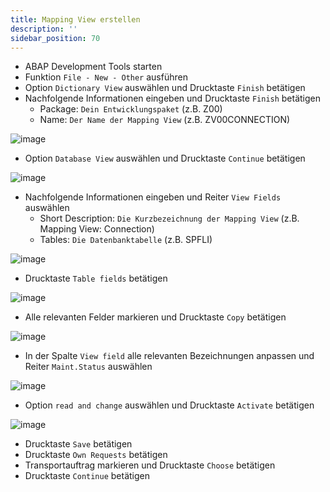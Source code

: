```yaml
---
title: Mapping View erstellen
description: ''
sidebar_position: 70
---
```


- ABAP Development Tools starten
- Funktion `File - New - Other` ausführen
- Option `Dictionary View` auswählen und Drucktaste `Finish` betätigen
- Nachfolgende Informationen eingeben und Drucktaste `Finish` betätigen
    - Package: `Dein Entwicklungspaket` (z.B. Z00)
    - Name: `Der Name der Mapping View` (z.B. ZV00CONNECTION)

![image](https://user-images.githubusercontent.com/47243617/210176569-bf9143a1-6aba-4ebf-81e8-26c7701d3fe3.png)
- Option `Database View` auswählen und Drucktaste `Continue` betätigen

![image](https://user-images.githubusercontent.com/47243617/210176578-9763b9be-6f16-4597-a408-c1688053fef3.png)
- Nachfolgende Informationen eingeben und Reiter `View Fields` auswählen
    - Short Description: `Die Kurzbezeichnung der Mapping View` (z.B. Mapping View: Connection)
    - Tables: `Die Datenbanktabelle` (z.B. SPFLI)

![image](https://user-images.githubusercontent.com/47243617/210176590-2394b70c-5262-423c-9b55-eb2b206f306c.png)
- Drucktaste `Table fields` betätigen

![image](https://user-images.githubusercontent.com/47243617/210176601-14246ede-f748-4442-97a1-40320bfa733f.png)
- Alle relevanten Felder markieren und Drucktaste `Copy` betätigen

![image](https://user-images.githubusercontent.com/47243617/210176616-93900df9-2a9d-40c6-90c2-4a8f88238284.png)
- In der Spalte `View field` alle relevanten Bezeichnungen anpassen und Reiter `Maint.Status` auswählen

![image](https://user-images.githubusercontent.com/47243617/210176628-c31631b5-a7e1-47aa-85c4-505b2e789fee.png)
- Option `read and change` auswählen und Drucktaste `Activate` betätigen

![image](https://user-images.githubusercontent.com/47243617/210176639-3592001c-1d5f-4459-b74d-eb080b5ff830.png)
- Drucktaste `Save` betätigen
- Drucktaste `Own Requests` betätigen
- Transportauftrag markieren und Drucktaste `Choose` betätigen
- Drucktaste `Continue` betätigen
